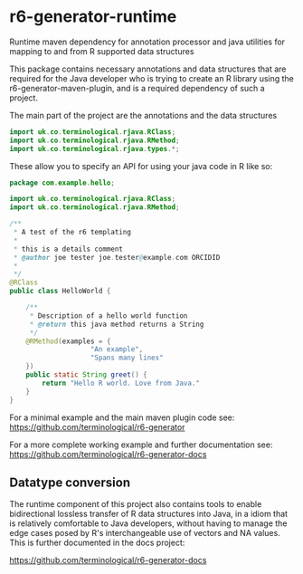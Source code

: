 # r6-generator-runtime

Runtime maven dependency for annotation processor and java utilities for mapping to and from R supported data structures

This package contains necessary annotations and data structures that are required for the Java developer who is trying to create an R library using the r6-generator-maven-plugin, and is a required dependency of such a project. 

The main part of the project are the annotations and the data structures

```Java
import uk.co.terminological.rjava.RClass;
import uk.co.terminological.rjava.RMethod;
import uk.co.terminological.rjava.types.*;
```

These allow you to specify an API for using your java code in R like so:

```Java
package com.example.hello;

import uk.co.terminological.rjava.RClass;
import uk.co.terminological.rjava.RMethod;

/**
 * A test of the r6 templating
 * 
 * this is a details comment 
 * @author joe tester joe.tester@example.com ORCIDID
 * 
 */
@RClass
public class HelloWorld {

	/**
	 * Description of a hello world function
	 * @return this java method returns a String
	 */
	@RMethod(examples = {
					"An example",
					"Spans many lines"
	})
	public static String greet() {
		return "Hello R world. Love from Java."
	}
}
```

For a minimal example and the main maven plugin code see: 
https://github.com/terminological/r6-generator

For a more complete working example and further documentation see: 
https://github.com/terminological/r6-generator-docs

## Datatype conversion

The runtime component of this project also contains tools to enable bidirectional lossless transfer of R data structures into Java, in a idiom that is relatively comfortable to Java developers, 
without having to manage the edge cases posed by R's interchangeable use of vectors and NA values. This is further documented in the docs project:

https://github.com/terminological/r6-generator-docs
